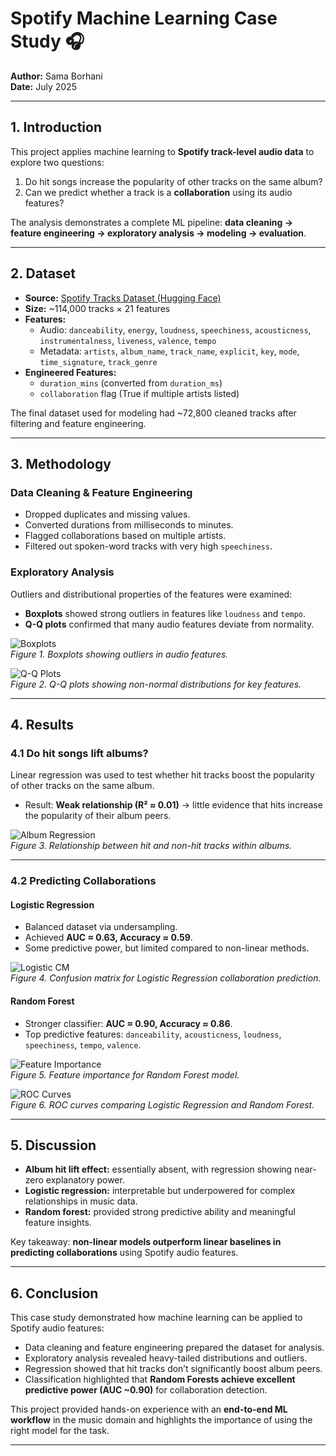 # Spotify Machine Learning Case Study 🎧

**Author:** Sama Borhani  
**Date:** July 2025  

---

## 1. Introduction

This project applies machine learning to **Spotify track-level audio data** to explore two questions:

1. Do hit songs increase the popularity of other tracks on the same album?  
2. Can we predict whether a track is a **collaboration** using its audio features?  

The analysis demonstrates a complete ML pipeline: **data cleaning → feature engineering → exploratory analysis → modeling → evaluation**.

---

## 2. Dataset

- **Source:** [Spotify Tracks Dataset (Hugging Face)](https://huggingface.co/datasets/maharshipandya/spotify-tracks-dataset)  
- **Size:** ~114,000 tracks × 21 features  
- **Features:**  
  - Audio: `danceability`, `energy`, `loudness`, `speechiness`, `acousticness`, `instrumentalness`, `liveness`, `valence`, `tempo`  
  - Metadata: `artists`, `album_name`, `track_name`, `explicit`, `key`, `mode`, `time_signature`, `track_genre`  
- **Engineered Features:**  
  - `duration_mins` (converted from `duration_ms`)  
  - `collaboration` flag (True if multiple artists listed)  

The final dataset used for modeling had ~72,800 cleaned tracks after filtering and feature engineering.

---

## 3. Methodology

### Data Cleaning & Feature Engineering
- Dropped duplicates and missing values.  
- Converted durations from milliseconds to minutes.  
- Flagged collaborations based on multiple artists.  
- Filtered out spoken-word tracks with very high `speechiness`.

### Exploratory Analysis
Outliers and distributional properties of the features were examined:  

- **Boxplots** showed strong outliers in features like `loudness` and `tempo`.  
- **Q-Q plots** confirmed that many audio features deviate from normality.  

![Boxplots](figures/boxplots.png)  
*Figure 1. Boxplots showing outliers in audio features.*  

![Q-Q Plots](figures/qqplots.png)  
*Figure 2. Q-Q plots showing non-normal distributions for key features.*  

---

## 4. Results

### 4.1 Do hit songs lift albums?
Linear regression was used to test whether hit tracks boost the popularity of other tracks on the same album.  

- Result: **Weak relationship (R² ≈ 0.01)** → little evidence that hits increase the popularity of their album peers.  

![Album Regression](figures/album_hit_regression.png)  
*Figure 3. Relationship between hit and non-hit tracks within albums.*  

---

### 4.2 Predicting Collaborations

#### Logistic Regression
- Balanced dataset via undersampling.  
- Achieved **AUC ≈ 0.63, Accuracy ≈ 0.59**.  
- Some predictive power, but limited compared to non-linear methods.  

![Logistic CM](figures/logistic_cm.png)  
*Figure 4. Confusion matrix for Logistic Regression collaboration prediction.*  

#### Random Forest
- Stronger classifier: **AUC ≈ 0.90, Accuracy ≈ 0.86**.  
- Top predictive features: `danceability`, `acousticness`, `loudness`, `speechiness`, `tempo`, `valence`.  

![Feature Importance](figures/rf_feature_importance.png)  
*Figure 5. Feature importance for Random Forest model.*  

![ROC Curves](figures/roc_comparison.png)  
*Figure 6. ROC curves comparing Logistic Regression and Random Forest.*  

---

## 5. Discussion

- **Album hit lift effect:** essentially absent, with regression showing near-zero explanatory power.  
- **Logistic regression:** interpretable but underpowered for complex relationships in music data.  
- **Random forest:** provided strong predictive ability and meaningful feature insights.  

Key takeaway: **non-linear models outperform linear baselines in predicting collaborations** using Spotify audio features.

---

## 6. Conclusion

This case study demonstrated how machine learning can be applied to Spotify audio features:  

- Data cleaning and feature engineering prepared the dataset for analysis.  
- Exploratory analysis revealed heavy-tailed distributions and outliers.  
- Regression showed that hit tracks don’t significantly boost album peers.  
- Classification highlighted that **Random Forests achieve excellent predictive power (AUC ~0.90)** for collaboration detection.  

This project provided hands-on experience with an **end-to-end ML workflow** in the music domain and highlights the importance of using the right model for the task.

---
